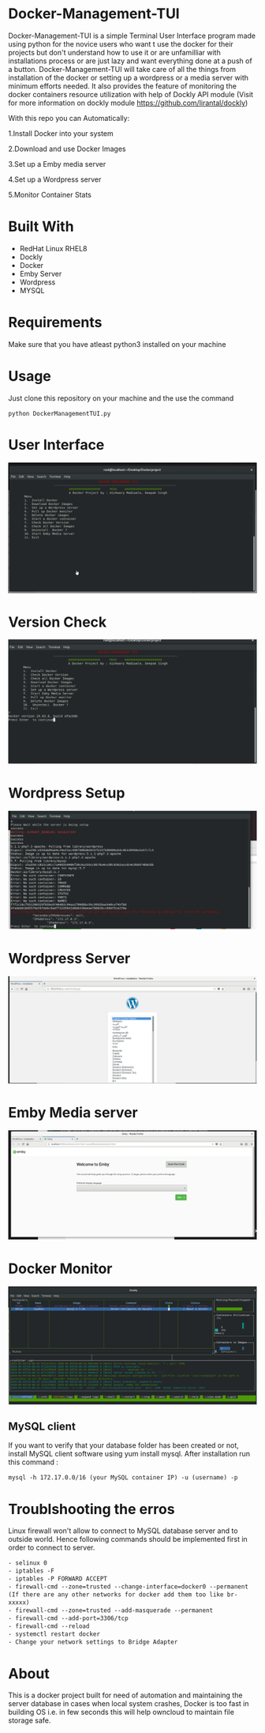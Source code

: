 # Docker-Management-TUI

Docker-Management-TUI is a simple Terminal User Interface program made using python for the novice users who want t use the docker for their projects but 
don't understand how to use it or are unfamilliar with installations process or are just lazy and want everything done at a push of a button.
Docker-Management-TUI will take care of all the things from installation of the docker or setting up a wordpress or a media server with minimum efforts needed.
It also provides the feature of monitoring the docker containers resource utilization with help of Dockly API module (Visit for more information on dockly module  https://github.com/lirantal/dockly)


With this repo you can Automatically:

1.Install Docker into your system

2.Download and use  Docker Images

3.Set up a Emby media server

4.Set up a Wordpress server

5.Monitor Container Stats 

# Built With
- RedHat Linux RHEL8
- Dockly
- Docker
- Emby Server
- Wordpress
- MYSQL

# Requirements 
Make sure that you have atleast python3 installed on your machine 

# Usage 

Just clone this repository on your machine and the use the command 
```
python DockerManagementTUI.py 
```

# User Interface 
![User Interface](Images/User%20Interface.png)

# Version Check
![Version check](Images/Version%20check.png)

# Wordpress Setup
![Wordpress server](Images/wordpress%20setup.png)

# Wordpress Server
![Wordpress server](Images/wordpress%20server.png)

# Emby Media  server
![Emby Media  server](Images/Emby%20server.png)

# Docker Monitor
![Docker Monitor](Images/Dockly%20Monitor.png)

 ## MySQL client
If you want to verify that your database folder has been created or not, install MySQL client software using yum install mysql. After installation run this command : 
   
    mysql -h 172.17.0.0/16 (your MySQL container IP) -u (username) -p

# Troublshooting the erros
Linux firewall won't allow to connect to MySQL database server and to outside world. Hence following commands should be implemented first in order to connect to server.
```
- selinux 0
- iptables -F
- iptables -P FORWARD ACCEPT
- firewall-cmd --zone=trusted --change-interface=docker0 --permanent (If there are any other networks for docker add them too like br-xxxxx)
- firewall-cmd --zone=trusted --add-masquerade --permanent
- firewall-cmd --add-port=3306/tcp
- firewall-cmd --reload
- systemctl restart docker
- Change your network settings to Bridge Adapter
```

# About
This is a docker project built for need of automation and maintaining the server database in cases when local system crashes, Docker is too fast in building OS i.e. in few seconds this will help owncloud to maintain file storage safe.

